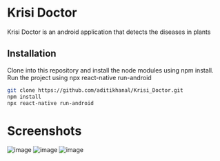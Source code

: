 # Krisi Doctor

Krisi Doctor is an android application that detects the diseases in plants

## Installation
 Clone into this repository and install the node modules using npm install. Run the project using npx react-native run-android


```bash
git clone https://github.com/aditikhanal/Krisi_Doctor.git
npm install
npx react-native run-android
```
# Screenshots

![image](https://ibb.co/L5Qcks6)
![image](https://ibb.co/nBsHLKq)
![image](https://ibb.co/LtrCpRW)